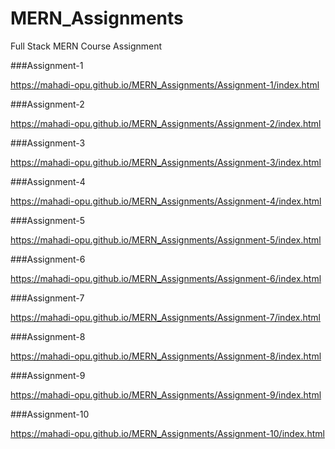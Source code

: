 # MERN_Assignments
Full Stack MERN Course Assignment 


###Assignment-1

https://mahadi-opu.github.io/MERN_Assignments/Assignment-1/index.html

###Assignment-2

https://mahadi-opu.github.io/MERN_Assignments/Assignment-2/index.html

###Assignment-3

https://mahadi-opu.github.io/MERN_Assignments/Assignment-3/index.html

###Assignment-4

https://mahadi-opu.github.io/MERN_Assignments/Assignment-4/index.html

###Assignment-5

https://mahadi-opu.github.io/MERN_Assignments/Assignment-5/index.html

###Assignment-6

https://mahadi-opu.github.io/MERN_Assignments/Assignment-6/index.html

###Assignment-7

https://mahadi-opu.github.io/MERN_Assignments/Assignment-7/index.html

###Assignment-8

https://mahadi-opu.github.io/MERN_Assignments/Assignment-8/index.html

###Assignment-9

https://mahadi-opu.github.io/MERN_Assignments/Assignment-9/index.html

###Assignment-10

https://mahadi-opu.github.io/MERN_Assignments/Assignment-10/index.html